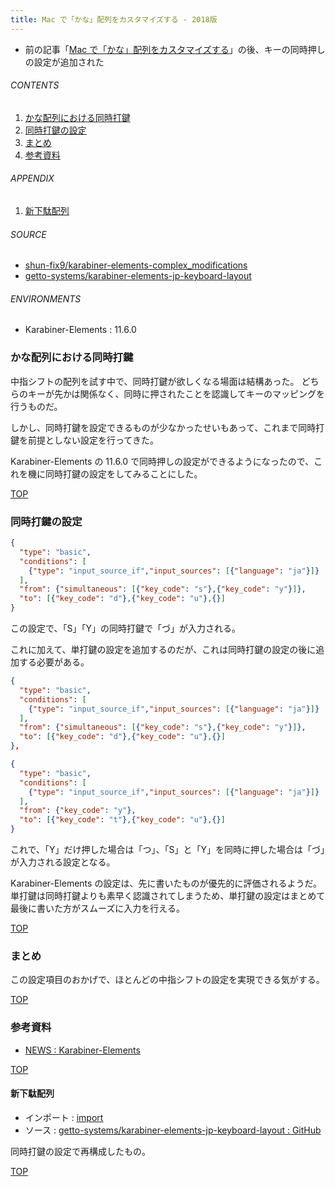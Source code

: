 ```yaml
---
title: Mac で「かな」配列をカスタマイズする - 2018版
---
```

<a id="top"></a>

- 前の記事「[Mac で「かな」配列をカスタマイズする](/entry/2017/12/17/152415)」の後、キーの同時押しの設定が追加された

###### CONTENTS

1. [かな配列における同時打鍵](#simultaneous)
1. [同時打鍵の設定](#setting)
1. [まとめ](#postscript)
1. [参考資料](#reference)

###### APPENDIX

1. [新下駄配列](#jp-keyboard-layout)

###### SOURCE

- [shun-fix9/karabiner-elements-complex_modifications](https://github.com/shun-fix9/karabiner-elements-complex_modifications)
- [getto-systems/karabiner-elements-jp-keyboard-layout](https://github.com/getto-systems/karabiner-elements-jp-keyboard-layout)


###### ENVIRONMENTS

- Karabiner-Elements : 11.6.0


<a id="simultaneous"></a>
### かな配列における同時打鍵

中指シフトの配列を試す中で、同時打鍵が欲しくなる場面は結構あった。
どちらのキーが先かは関係なく、同時に押されたことを認識してキーのマッピングを行うものだ。

しかし、同時打鍵を設定できるものが少なかったせいもあって、これまで同時打鍵を前提としない設定を行ってきた。

Karabiner-Elements の 11.6.0 で同時押しの設定ができるようになったので、これを機に同時打鍵の設定をしてみることにした。


[TOP](#top)
<a id="setting"></a>
### 同時打鍵の設定

```json
{
  "type": "basic",
  "conditions": [
    {"type": "input_source_if","input_sources": [{"language": "ja"}]}
  ],
  "from": {"simultaneous": [{"key_code": "s"},{"key_code": "y"}]},
  "to": [{"key_code": "d"},{"key_code": "u"},{}]
}
```

この設定で、「S」「Y」の同時打鍵で「づ」が入力される。

これに加えて、単打鍵の設定を追加するのだが、これは同時打鍵の設定の後に追加する必要がある。

```json
{
  "type": "basic",
  "conditions": [
    {"type": "input_source_if","input_sources": [{"language": "ja"}]}
  ],
  "from": {"simultaneous": [{"key_code": "s"},{"key_code": "y"}]},
  "to": [{"key_code": "d"},{"key_code": "u"},{}]
},

{
  "type": "basic",
  "conditions": [
    {"type": "input_source_if","input_sources": [{"language": "ja"}]}
  ],
  "from": {"key_code": "y"},
  "to": [{"key_code": "t"},{"key_code": "u"},{}]
}
```

これで、「Y」だけ押した場合は「つ」、「S」と「Y」を同時に押した場合は「づ」が入力される設定となる。

Karabiner-Elements の設定は、先に書いたものが優先的に評価されるようだ。
単打鍵は同時打鍵よりも素早く認識されてしまうため、単打鍵の設定はまとめて最後に書いた方がスムーズに入力を行える。


[TOP](#top)
<a id="postscript"></a>
### まとめ

この設定項目のおかげで、ほとんどの中指シフトの設定を実現できる気がする。


[TOP](#top)
<a id="reference"></a>
### 参考資料

- [NEWS : Karabiner-Elements](https://github.com/tekezo/Karabiner-Elements/blob/master/NEWS.md)


[TOP](#top)
<a id="jp-keyboard-layout"></a>
#### 新下駄配列

- インポート : [import](karabiner://karabiner/assets/complex_modifications/import?url=https%3A%2F%2Fraw.githubusercontent.com%2Fgetto-systems%2Fkarabiner-elements-jp-keyboard-layout%2Fmaster%2Fjp-keyboard-layout.json)
- ソース : [getto-systems/karabiner-elements-jp-keyboard-layout : GitHub](https://github.com/getto-systems/karabiner-elements-jp-keyboard-layout)

同時打鍵の設定で再構成したもの。


[TOP](#top)
